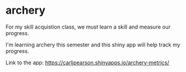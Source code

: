 # archery
For my skill acquistion class, we must learn a skill and measure our progress. 

I'm learning archery this semester and this shiny app will help track my progress.

Link to the app: https://carljpearson.shinyapps.io/archery-metrics/
